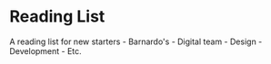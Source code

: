 # Reading List

A reading list for new starters
	- Barnardo's
	- Digital team
	- Design
	- Development
	- Etc.